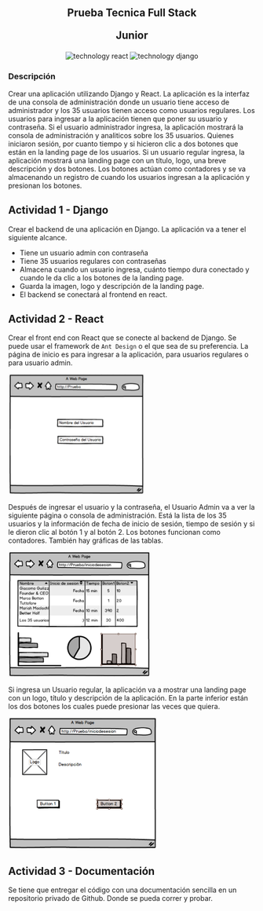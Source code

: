 <h2 align="center">
    <p>Prueba Tecnica Full Stack</p>
    <p>Junior</p>
</h2>

<div align="center">
    <img src="https://img.shields.io/badge/React-149ECA?logo=React" alt="technology react"/>
    <img src="https://img.shields.io/badge/Django-20AA76?logo=Django" alt="technology django"/>
</div>

### Descripción

Crear una aplicación utilizando Django y React. La aplicación es la interfaz de una consola de administración donde un usuario tiene acceso de administrador y los 35 usuarios tienen acceso como usuarios regulares. Los usuarios para ingresar a la aplicación tienen que poner su usuario y contraseña. Si el usuario administrador ingresa, la aplicación mostrará la consola de administración y analiticos sobre los 35 usuarios. Quienes iniciaron sesión, por cuanto tiempo y si hicieron clic a dos botones que están en la landing page de los usuarios. Si un usuario regular ingresa, la aplicación mostrará una landing page con un título, logo, una breve descripción y dos botones. Los botones actúan como contadores y se va almacenando un registro de cuando los usuarios ingresan a la aplicación y presionan los botones.

## Actividad 1 - Django

Crear el backend de una aplicación en Django. La aplicación va a tener el siguiente alcance.

- Tiene un usuario admin con contraseña
- Tiene 35 usuarios regulares con contraseñas
- Almacena cuando un usuario ingresa, cuánto tiempo dura conectado y cuando le da clic a los botones de la landing page.
- Guarda la imagen, logo y descripción de la landing page.
- El backend se conectará al frontend en react.

## Actividad 2 - React

Crear el front end con React que se conecte al backend de Django. Se puede usar el framework de `Ant Design` o el que sea de su preferencia. La página de inicio es para ingresar a la aplicación, para usuarios regulares o para usuario admin.

<img src="./public/home.png" alt="home" />

Después de ingresar el usuario y la contraseña, el Usuario Admin va a ver la siguiente página o consola de administración. Está la lista de los 35 usuarios y la información de fecha de inicio de sesión, tiempo de sesión y si le dieron clic al botón 1 y al botón 2. Los botones funcionan como contadores. También hay gráficas de las tablas.

<img src="./public/admin-screem.png" alt="home" />

Si ingresa un Usuario regular, la aplicación va a mostrar una landing page con un logo, título y descripción de la aplicación. En la parte inferior están los dos botones los cuales puede presionar las veces que quiera.

<img src="./public/client-screem.png" alt="home" />

## Actividad 3 - Documentación

Se tiene que entregar el código con una documentación sencilla en un repositorio privado de Github. Donde se pueda correr y probar.
